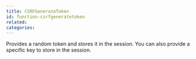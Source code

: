 ```yaml
---
title: CSRFGenerateToken
id: function-csrfgeneratetoken
related:
categories:
---
```


Provides a random token and stores it in the session. You can also provide a specific key to store in the session.